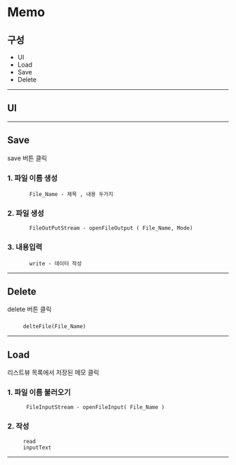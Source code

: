 Memo
==========================

구성
-----------
+ UI
+ Load
+ Save
+ Delete


* * *


## UI


* * *

## Save
save 버튼 클릭
### 1. 파일 이름 생성 
           File_Name - 제목 , 내용 두가지
### 2. 파일 생성
           FileOutPutStream - openFileOutput ( File_Name, Mode)
### 3. 내용입력
           write - 데이터 작성
    
* * *

## Delete
delete 버튼 클릭
###
         delteFile(File_Name)
         
* * *
          
## Load
리스트뷰 목록에서 저장된 메모 클릭
### 1. 파일 이름 불러오기
          FileInputStream - openFileInput( File_Name )
     
### 2. 작성
         read 
         inputText
         
* * *

